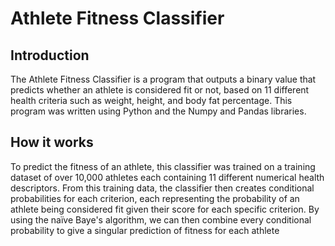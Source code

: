 # Athlete Fitness Classifier

## Introduction
The Athlete Fitness Classifier is a program that outputs a binary value that predicts whether an athlete is considered fit or not, based on 11 different health criteria such as weight, height, and body fat percentage. This program was written using Python and the Numpy and Pandas libraries.

## How it works
To predict the fitness of an athlete, this classifier was trained on a training dataset of over 10,000 athletes each containing 11 different numerical health descriptors. From this training data, the classifier then creates conditional probabilities for each criterion, each representing the probability of an athlete being considered fit given their score for each specific criterion. By using the naïve Baye's algorithm, we can then combine every conditional probability to give a singular prediction of fitness for each athlete
